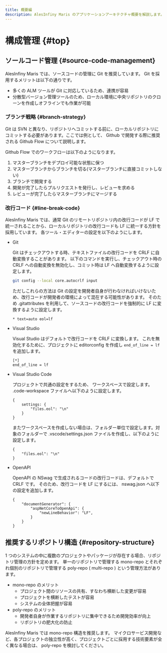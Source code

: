 ```yaml
---
title: 概要編
description: AlesInfiny Maris のアプリケーションアーキテクチャ概要を解説します。
---
```


# 構成管理 {#top}

## ソールコード管理 {#source-code-management}

AlesInfiny Maris では、ソースコードの管理に Git を推奨しています。 Git を採用するメリットは以下の通りです。

- 多くの ALM ツールが Git に対応しているため、連携が容易
- 分散型バージョン管理ツールのため、ローカル環境に中央リポジトリのクローンを作成しオフラインでも作業が可能

### ブランチ戦略 {#branch-strategy}

Git は SVN と異なり、リポジトリへコミットする前に、ローカルリポジトリにコミットする必要があります。ここでは例として、 Github で開発する際に推奨される Github Flow について説明します。

Github Flow でのワークフローは以下のようになります。

1. マスターブランチをデプロイ可能な状態に保つ
1. マスターブランチからブランチを切る(マスターブランチに直接コミットしない)
1. ブランチで開発する
1. 開発が完了したらプルリクエストを発行し、レビューを求める
1. レビューが完了したらマスターブランチにマージする

### 改行コード {#line-break-code}

AlesInfiny Maris では、通常 Git のリモートリポジトリ内の改行コードが LF で統一されることから、ローカルリポジトリの改行コードも LF に統一する方針を採用しています。
各ツール・エディターの設定を以下のようにします。

- Git

    Git はチェックアウトする時、テキストファイルの改行コードを CRLF に自動変換することがあります。
    以下のコマンドを実行し、チェックアウト時の CRLF への自動変換を無効化し、コミット時は LF へ自動変換するように設定します。

    ```bash
    git config --local core.autocrlf input
    ```

    ただしこれらの方法は Git の設定を開発者自身が行わなければいけないため、改行コードが開発者の環境によって混在する可能性があります。
    そのため .gitattributes を利用して、ソースコードの改行コードを強制的に LF に変換するように設定します。

    ```text title=.gitattributes
    * text=auto eol=lf
    ```

- Visual Studio

    Visual Studio はデフォルトで改行コードを CRLF に変換します。
    これを無効化するために、プロジェクトに editorconfig を作成し `end_of_line = lf` を追加します。

    ```text title=.editorconfig
    [*]
    end_of_line = lf
    ```

- Visual Studio Code

    プロジェクトで共通の設定をするため、 ワークスペースで設定します。 .code-workspace ファイルへ以下のように設定します。

    ```text title=.code-workspace
    {
        settings: {
            "files.eol": "\n"
        }
    }
    ```

    またワークスペースを作成しない場合は、フォルダー単位で設定します。対象のフォルダーで .vscode/settings.json ファイルを作成し、以下のように設定します。

    ```text title=.vscode/settings.json
    {
        "files.eol": "\n"
    }
    ```

- OpenAPI

    OpenAPI の NSwag で生成されるコードの改行コードは、デフォルトで CRLF です。
    そのため、改行コードを LF にするには、 nswag.json へ以下の設定を追加します。

    ```text title=nswag.json
    {
        "documentGenerator": {
            "aspNetCoreToOpenApi": {
                "newLineBehavior": "LF",
            }
        }
    }
    ```

## 推奨するリポジトリ構造 {#repository-structure}

1 つのシステムの中に複数のプロジェクトやパッケージが存在する場合、リポジトリ管理の方針を定めます。
単一のリポジトリで管理する mono-repo とそれぞれ個別のリポジトリで管理する poly-repo ( multi-repo ) という管理方法があります。

- mono-repo のメリット
    - プロジェクト間のリソースの共有、すなわち横断した変更が容易
    - プロジェクトを横断したテストが容易
    - システムの全体把握が容易
- poly-repo のメリット
    - 開発者自身が作業するリポジトリに集中できるため開発効率が向上  
    - リポジトリの肥大化の防止

AlesInfiny Maris では mono-repo 構造を推奨します。
マイクロサービス開発など、各プロジェクトの独立性が高く、プロジェクトごとに採用する技術要素が全く異なる場合は、 poly-repo を検討してください。
